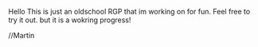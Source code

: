 Hello
This is just an oldschool RGP that im working on for fun.
Feel free to try it out. but it is a wokring progress!

//Martin
